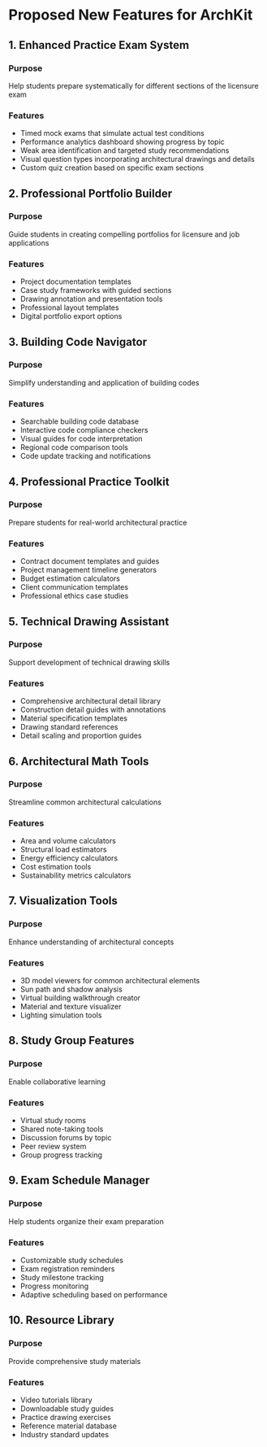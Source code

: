 # Proposed New Features for ArchKit

## 1. Enhanced Practice Exam System
### Purpose
Help students prepare systematically for different sections of the licensure exam
### Features
- Timed mock exams that simulate actual test conditions
- Performance analytics dashboard showing progress by topic
- Weak area identification and targeted study recommendations
- Visual question types incorporating architectural drawings and details
- Custom quiz creation based on specific exam sections

## 2. Professional Portfolio Builder
### Purpose
Guide students in creating compelling portfolios for licensure and job applications
### Features
- Project documentation templates
- Case study frameworks with guided sections
- Drawing annotation and presentation tools
- Professional layout templates
- Digital portfolio export options

## 3. Building Code Navigator
### Purpose
Simplify understanding and application of building codes
### Features
- Searchable building code database
- Interactive code compliance checkers
- Visual guides for code interpretation
- Regional code comparison tools
- Code update tracking and notifications

## 4. Professional Practice Toolkit
### Purpose
Prepare students for real-world architectural practice
### Features
- Contract document templates and guides
- Project management timeline generators
- Budget estimation calculators
- Client communication templates
- Professional ethics case studies

## 5. Technical Drawing Assistant
### Purpose
Support development of technical drawing skills
### Features
- Comprehensive architectural detail library
- Construction detail guides with annotations
- Material specification templates
- Drawing standard references
- Detail scaling and proportion guides

## 6. Architectural Math Tools
### Purpose
Streamline common architectural calculations
### Features
- Area and volume calculators
- Structural load estimators
- Energy efficiency calculators
- Cost estimation tools
- Sustainability metrics calculators

## 7. Visualization Tools
### Purpose
Enhance understanding of architectural concepts
### Features
- 3D model viewers for common architectural elements
- Sun path and shadow analysis
- Virtual building walkthrough creator
- Material and texture visualizer
- Lighting simulation tools

## 8. Study Group Features
### Purpose
Enable collaborative learning
### Features
- Virtual study rooms
- Shared note-taking tools
- Discussion forums by topic
- Peer review system
- Group progress tracking

## 9. Exam Schedule Manager
### Purpose
Help students organize their exam preparation
### Features
- Customizable study schedules
- Exam registration reminders
- Study milestone tracking
- Progress monitoring
- Adaptive scheduling based on performance

## 10. Resource Library
### Purpose
Provide comprehensive study materials
### Features
- Video tutorials library
- Downloadable study guides
- Practice drawing exercises
- Reference material database
- Industry standard updates
